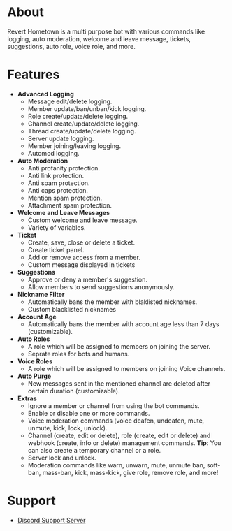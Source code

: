 # About
  Revert Hometown is a multi purpose bot with various commands like logging, auto moderation, welcome and leave message, tickets, suggestions, auto role, voice role, and more.
# Features
- **Advanced Logging**
  - Message edit/delete logging.
  - Member update/ban/unban/kick logging.
  - Role create/update/delete logging.
  - Channel create/update/delete logging.
  - Thread create/update/delete logging.
  - Server update logging.
  - Member joining/leaving logging.
  - Automod logging.
- **Auto Moderation**
  - Anti profanity protection.
  - Anti link protection.
  - Anti spam protection.
  - Anti caps protection.
  - Mention spam protection.
  - Attachment spam protection.
- **Welcome and Leave Messages**
  - Custom welcome and leave message.
  - Variety of variables.
- **Ticket**
  - Create, save, close or delete a ticket.
  - Create ticket panel.
  - Add or remove access from a member.
  - Custom message displayed in tickets
- **Suggestions**
  - Approve or deny a member's suggestion.
  - Allow members to send suggestions anonymously.
- **Nickname Filter**
  - Automatically bans the member with blaklisted nicknames.
  - Custom blacklisted nicknames
- **Account Age**
  - Automatically bans the member with account age less than 7 days (customizable).
- **Auto Roles**
  - A role which will be assigned to members on joining the server.
  - Seprate roles for bots and humans.
- **Voice Roles**
  - A role which will be assigned to members on joining Voice channels.
- **Auto Purge**
  - New messages sent in the mentioned channel are deleted after certain duration (customizable).
- **Extras**
  - Ignore a member or channel from using the bot commands.
  - Enable or disable one or more commands.
  - Voice moderation commands (voice deafen, undeafen, mute, unmute, kick, lock, unlock).
  - Channel (create, edit or delete), role (create, edit or delete) and webhook (create, info or delete) management commands. **Tip**: You can also create a temporary channel or a role.
  - Server lock and unlock.
  - Moderation commands like warn, unwarn, mute, unmute ban, soft-ban, mass-ban, kick, mass-kick, give role, remove role, and more!
# Support
  - [Discord Support Server](https://discord.gg/K4BsF4NA3w)

